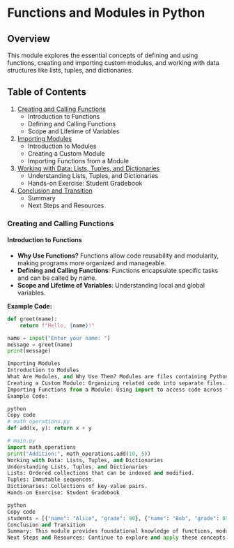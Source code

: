 # Functions and Modules in Python

## Overview
This module explores the essential concepts of defining and using functions, creating and importing custom modules, and working with data structures like lists, tuples, and dictionaries.

## Table of Contents
1. [Creating and Calling Functions](#creating-and-calling-functions)
   - Introduction to Functions
   - Defining and Calling Functions
   - Scope and Lifetime of Variables
2. [Importing Modules](#importing-modules)
   - Introduction to Modules
   - Creating a Custom Module
   - Importing Functions from a Module
3. [Working with Data: Lists, Tuples, and Dictionaries](#working-with-data-lists-tuples-and-dictionaries)
   - Understanding Lists, Tuples, and Dictionaries
   - Hands-on Exercise: Student Gradebook
4. [Conclusion and Transition](#conclusion-and-transition)
   - Summary
   - Next Steps and Resources

### Creating and Calling Functions

#### Introduction to Functions
- **Why Use Functions?** Functions allow code reusability and modularity, making programs more organized and manageable.
- **Defining and Calling Functions**: Functions encapsulate specific tasks and can be called by name.
- **Scope and Lifetime of Variables**: Understanding local and global variables.

**Example Code:**
```python
def greet(name):
    return f"Hello, {name}!"

name = input("Enter your name: ")
message = greet(name)
print(message)

Importing Modules
Introduction to Modules
What Are Modules, and Why Use Them? Modules are files containing Python code, usually defining functions, variables, or classes.
Creating a Custom Module: Organizing related code into separate files.
Importing Functions from a Module: Using import to access code across files.
Example Code:

python
Copy code
# math_operations.py
def add(x, y): return x + y

# main.py
import math_operations
print("Addition:", math_operations.add(10, 5))
Working with Data: Lists, Tuples, and Dictionaries
Understanding Lists, Tuples, and Dictionaries
Lists: Ordered collections that can be indexed and modified.
Tuples: Immutable sequences.
Dictionaries: Collections of key-value pairs.
Hands-on Exercise: Student Gradebook

python
Copy code
students = [{"name": "Alice", "grade": 90}, {"name": "Bob", "grade": 85}]
Conclusion and Transition
Summary: This module provides foundational knowledge of functions, modules, and data structures in Python.
Next Steps and Resources: Continue to explore and apply these concepts in real-world scenarios.